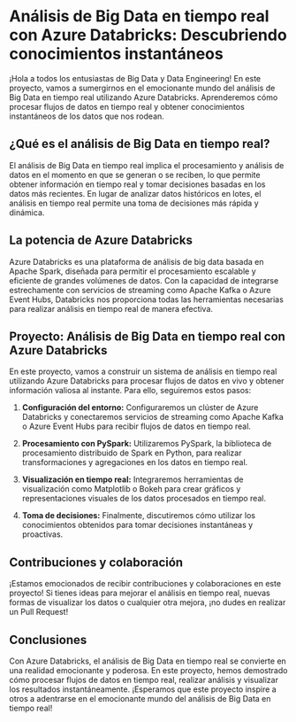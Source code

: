 # Análisis de Big Data en tiempo real con Azure Databricks: Descubriendo conocimientos instantáneos

¡Hola a todos los entusiastas de Big Data y Data Engineering! En este proyecto, vamos a sumergirnos en el emocionante mundo del análisis de Big Data en tiempo real utilizando Azure Databricks. Aprenderemos cómo procesar flujos de datos en tiempo real y obtener conocimientos instantáneos de los datos que nos rodean.

## ¿Qué es el análisis de Big Data en tiempo real?

El análisis de Big Data en tiempo real implica el procesamiento y análisis de datos en el momento en que se generan o se reciben, lo que permite obtener información en tiempo real y tomar decisiones basadas en los datos más recientes. En lugar de analizar datos históricos en lotes, el análisis en tiempo real permite una toma de decisiones más rápida y dinámica.

## La potencia de Azure Databricks

Azure Databricks es una plataforma de análisis de big data basada en Apache Spark, diseñada para permitir el procesamiento escalable y eficiente de grandes volúmenes de datos. Con la capacidad de integrarse estrechamente con servicios de streaming como Apache Kafka o Azure Event Hubs, Databricks nos proporciona todas las herramientas necesarias para realizar análisis en tiempo real de manera efectiva.

## Proyecto: Análisis de Big Data en tiempo real con Azure Databricks

En este proyecto, vamos a construir un sistema de análisis en tiempo real utilizando Azure Databricks para procesar flujos de datos en vivo y obtener información valiosa al instante. Para ello, seguiremos estos pasos:

1. **Configuración del entorno:** Configuraremos un clúster de Azure Databricks y conectaremos servicios de streaming como Apache Kafka o Azure Event Hubs para recibir flujos de datos en tiempo real.

2. **Procesamiento con PySpark:** Utilizaremos PySpark, la biblioteca de procesamiento distribuido de Spark en Python, para realizar transformaciones y agregaciones en los datos en tiempo real.

3. **Visualización en tiempo real:** Integraremos herramientas de visualización como Matplotlib o Bokeh para crear gráficos y representaciones visuales de los datos procesados en tiempo real.

4. **Toma de decisiones:** Finalmente, discutiremos cómo utilizar los conocimientos obtenidos para tomar decisiones instantáneas y proactivas.

## Contribuciones y colaboración

¡Estamos emocionados de recibir contribuciones y colaboraciones en este proyecto! Si tienes ideas para mejorar el análisis en tiempo real, nuevas formas de visualizar los datos o cualquier otra mejora, ¡no dudes en realizar un Pull Request!

## Conclusiones

Con Azure Databricks, el análisis de Big Data en tiempo real se convierte en una realidad emocionante y poderosa. En este proyecto, hemos demostrado cómo procesar flujos de datos en tiempo real, realizar análisis y visualizar los resultados instantáneamente. ¡Esperamos que este proyecto inspire a otros a adentrarse en el emocionante mundo del análisis de Big Data en tiempo real!



